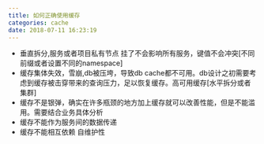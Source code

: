 ```yaml
---
title: 如何正确使用缓存
categories: cache
date: 2018-07-11 16:23:19
---
```



* 垂直拆分,服务或者项目私有节点 挂了不会影响所有服务，键值不会冲突[不同前缀或者设置不同的namespace]
* 缓存集体失效，雪崩,db被压垮，导致db cache都不可用。db设计之初需要考虑到缓存被击穿带来的查询压力，足以恢复缓存。高可用缓存[水平拆分或者集群]
* 缓存不是银弹，确实在许多瓶颈的地方加上缓存就可以改善性能，但是不能滥用。需要结合业务具体分析
* 缓存不能作为服务间的数据传递
* 缓存不能相互依赖 自维护性
